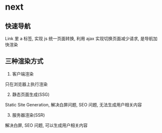 # next

## 快速导航

Link 里 a 标签, 实现 js 统一页面转换, 利用 ajax 实现切换页面减少请求, 是导航加快渲染

## 三种渲染方式

1. 客户端渲染

只在浏览器上执行渲染

2. 静态页面生成(SSG)

Static Site Generation, 解决白屏问题, SEO 问题, 无法生成用户相关内容

3. 服务器渲染(SSR)

解决白屏, SEO 问题, 可以生成用户相关内容
